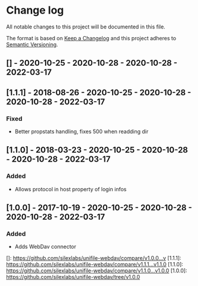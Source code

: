 # Change log
All notable changes to this project will be documented in this file.

The format is based on [Keep a Changelog](http://keepachangelog.com/) and this project adheres to [Semantic Versioning](http://semver.org/).

## [] - 2020-10-25 - 2020-10-28 - 2020-10-28 - 2022-03-17

## [1.1.1] - 2018-08-26 - 2020-10-25 - 2020-10-28 - 2020-10-28 - 2022-03-17
### Fixed
 - Better propstats handling, fixes 500 when readding dir

## [1.1.0] - 2018-03-23 - 2020-10-25 - 2020-10-28 - 2020-10-28 - 2022-03-17
### Added
 - Allows protocol in host property of login infos

## [1.0.0] - 2017-10-19 - 2020-10-25 - 2020-10-28 - 2020-10-28 - 2022-03-17
### Added
 - Adds WebDav connector


[]: https://github.com/silexlabs/unifile-webdav/compare/v1.0.0...v
[1.1.1]: https://github.com/silexlabs/unifile-webdav/compare/v1.1.1...v1.1.0
[1.1.0]: https://github.com/silexlabs/unifile-webdav/compare/v1.1.0...v1.0.0
[1.0.0]: https://github.com/silexlabs/unifile-webdav/tree/v1.0.0
